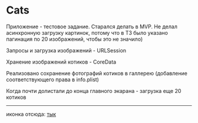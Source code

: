 # Cats

Приложение - тестовое задание. 
Старался делать в MVP. Не делал асинхронную загрузку картинок, потому что в ТЗ было указано пагинация по 20 изображений, чтобы это не значило)

Запросы и загрузка изображений - URLSession

Хранение изображений котиков - CoreData

Реализовано сохранение фотографий котиков в галлерею (добавление соответствующего права в info.plist)

Когда почти долистали до конца главного экарана - загрузка еще 20 котиков 


---
иконка отсюда: [тык](https://www.clipartmax.com/middle/m2i8m2K9Z5G6K9N4_cat-food-kitten-computer-icons-clip-art-cat-food-kitten-computer-icons/)
